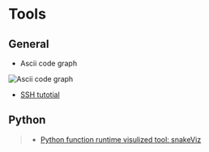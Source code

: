 # Tools

## General

- Ascii code graph

![Ascii code graph](image/ascii.png)

- [SSH tutotial](./SSH.md)

## Python 

> - [Python function runtime visulized tool: snakeViz](https://jiffyclub.github.io/snakeviz/)
